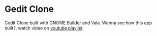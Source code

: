 # Gedit Clone
Gedit Clone built with GNOME Builder and Vala. Wanna see how this app built?, watch video on [youtube playlist](https://www.youtube.com/playlist?list=PLRAtUnzvdtr24Z_3nWbC7NUxPoWMkXerN).
